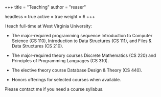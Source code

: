 +++
title = "Teaching"
author = "reaser"

headless = true
active = true
weight = 6
+++

I teach full-time at West Virginia University:

+ The major-required programming sequence Introduction to Computer Science (CS 110), Introduction to Data Structures (CS 111), and Files &amp; Data Structures (CS 210).

+ The major-required theory courses Discrete Mathematics (CS 220) and Principles of Programming Languages (CS 310).

+ The elective theory course Database Design & Theory (CS 440).

+ Honors offerings for selected courses when available.

Please contact me if you need a course syllabus.
